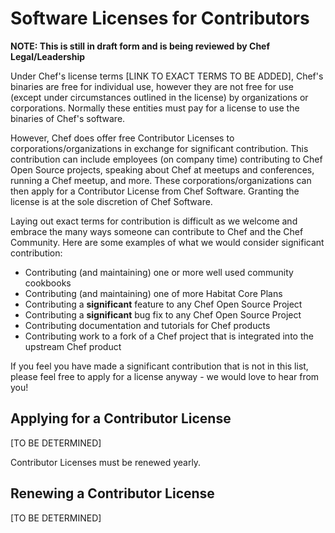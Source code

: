 # Software Licenses for Contributors

**NOTE: This is still in draft form and is being reviewed by Chef Legal/Leadership**

Under Chef's license terms [LINK TO EXACT TERMS TO BE ADDED], Chef's binaries are free for individual use, however they are not free for use (except under circumstances outlined in the license) by organizations or corporations.  Normally these entities must pay for a license to use the binaries of Chef's software.

However, Chef does offer free Contributor Licenses to corporations/organizations in exchange for significant contribution. This contribution can include employees (on company time) contributing to Chef Open Source projects, speaking about Chef at meetups and conferences, running a Chef meetup, and more.  These corporations/organizations can then apply for a Contributor License from Chef Software. Granting the license is at the sole discretion of Chef Software.

Laying out exact terms for contribution is difficult as we welcome and embrace the many ways someone can contribute to Chef and the Chef Community. Here are some examples of what we would consider significant contribution:

- Contributing (and maintaining) one or more well used community cookbooks
- Contributing (and maintaining) one of more Habitat Core Plans
- Contributing a **significant** feature to any Chef Open Source Project
- Contributing a **significant** bug fix to any Chef Open Source Project
- Contributing documentation and tutorials for Chef products
- Contributing work to a fork of a Chef project that is integrated into the upstream Chef product

If you feel you have made a significant contribution that is not in this list, please feel free to apply for a license anyway - we would love to hear from you!

## Applying for a Contributor License

[TO BE DETERMINED]

Contributor Licenses must be renewed yearly.

## Renewing a Contributor License

[TO BE DETERMINED]
